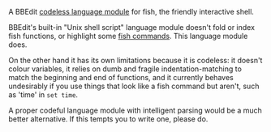 A BBEdit [codeless language module][clm] for fish, the friendly interactive shell.

[clm]: https://www.barebones.com/support/develop/clm.html

BBEdit's built-in "Unix shell script" language module doesn't fold or index fish functions, or highlight some [fish commands][fcmd]. This language module does.

[fcmd]: https://fishshell.com/docs/current/commands.html

On the other hand it has its own limitations because it is codeless: it doesn't colour variables, it relies on dumb and fragile indentation-matching to match the beginning and end of functions, and it currently behaves undesirably if you use things that look like a fish command but aren't, such as 'time' in `set time`.

A proper codeful language module with intelligent parsing would be a much better alternative. If this tempts you to write one, please do.
